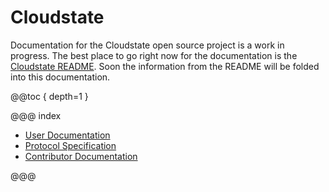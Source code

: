 # Cloudstate

Documentation for the Cloudstate open source project is a work in progress. The best place to go right now for the documentation is the [Cloudstate README](https://github.com/cloudstateio/cloudstate/tree/master/README.md). Soon the information from the README will be folded into this documentation.

@@toc { depth=1 }

@@@ index

* [User Documentation](user/index.md)
* [Protocol Specification](spec/index.md)
* [Contributor Documentation](developer/index.md)

@@@
